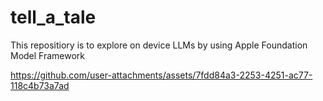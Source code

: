 # tell_a_tale
This repositiory is to explore on device LLMs by using Apple Foundation Model Framework


https://github.com/user-attachments/assets/7fdd84a3-2253-4251-ac77-118c4b73a7ad

